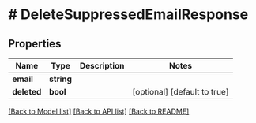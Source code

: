 # # DeleteSuppressedEmailResponse

## Properties

Name | Type | Description | Notes
------------ | ------------- | ------------- | -------------
**email** | **string** |  | 
**deleted** | **bool** |  | [optional] [default to true]

[[Back to Model list]](../../README.md#documentation-for-models) [[Back to API list]](../../README.md#documentation-for-api-endpoints) [[Back to README]](../../README.md)


